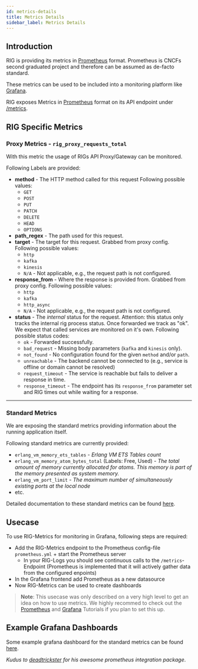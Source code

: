 ```yaml
---
id: metrics-details
title: Metrics Details
sidebar_label: Metrics Details
---
```


## Introduction

RIG is providing its metrics in [Prometheus](https://prometheus.io) format. Prometheus is CNCFs second graduated project and therefore can be assumed as de-facto standard.

These metrics can be used to be included into a monitoring platform like [Grafana](https://grafana.com/).

RIG exposes Metrics in [Prometheus](https://prometheus.io/) format on its API endpoint under [/metrics](http:localhost:4010/metrics).

## RIG Specific Metrics

### Proxy Metrics - `rig_proxy_requests_total`

With this metric the usage of RIGs API Proxy/Gateway can be monitored.

Following Labels are provided:

- **method** - The HTTP method called for this request Following possible values:
  - `GET`
  - `POST`
  - `PUT`
  - `PATCH`
  - `DELETE`
  - `HEAD`
  - `OPTIONS`
- **path_regex** - The path used for this request.
- **target** - The target for this request. Grabbed from proxy config. Following possible values:
  - `http`
  - `kafka`
  - `kinesis`
  - `N/A` - Not applicable, e.g., the request path is not configured.
- **response_from** - Where the response is provided from. Grabbed from proxy config. Following possible values:
  - `http`
  - `kafka`
  - `http_async`
  - `N/A` - Not applicable, e.g., the request path is not configured.
- **status** - The *internal* status for the request. Attention: this status only tracks the internal rig process status. Once forwarded we track as "ok". We expect that called services are monitored on it's own. Following possible status codes:
  - `ok` - Forwarded successfully.
  - `bad_request` - Missing body parameters (`kafka` and `kinesis` only).
  - `not_found` - No configuration found for the given `method` and/or `path`.
  - `unreachable` - The backend cannot be connected to (e.g., service is offline or domain cannot be resolved)
  - `request_timeout` - The service is reachable but fails to deliver a response in time.
  - `response_timeout` - The endpoint has its `response_from` parameter set and RIG times out while waiting for a response.

****

### Standard Metrics

We are exposing the standard metrics providing information about the running application itself.

Following standard metrics are currently provided:
- `erlang_vm_memory_ets_tables` - *Erlang VM ETS Tables count*
- `erlang_vm_memory_atom_bytes_total` (Labels: Free, Used) - *The total amount of memory currently allocated for atoms. This memory is part of the memory presented as system memory.*
- `erlang_vm_port_limit` - *The maximum number of simultaneously existing ports at the local node*
- etc.

Detailed documentation to these standard metrics can be found [here](https://github.com/deadtrickster/prometheus.ex/tree/master/pages).

## Usecase

To use RIG-Metrics for monitoring in Grafana, following steps are required:

- Add the RIG-Metrics endpoint to the Prometheus config-file `prometheus.yml` + start the Prometheus server
  - In your RIG-Logs you should see continuous calls to the `/metrics`-Endpoint (Prometheus is implemented that it will actively gather data from the configured enpoints)
- In the Grafana frontend add Prometheus as a new datasource
- Now RIG-Metrics can be used to create dashboards

> **Note**: This usecase was only described on a very high level to get an idea on how to use metrics. We highly recommed to check out the [Prometheus](https://prometheus.io/docs/prometheus/latest/getting_started/) and [Grafana](https://prometheus.io/docs/visualization/grafana/) Tutorials if you plan to set this up.

## Example Grafana Dashboards

Some example grafana dashboard for the standard metrics can be found [here](https://github.com/deadtrickster/beam-dashboards).

_Kudus to [deadtrickster](https://github.com/deadtrickster) for his awesome prometheus integration package_.
